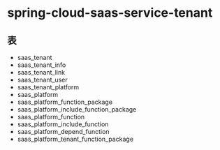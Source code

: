# spring-cloud-saas-service-tenant

## 表
- saas_tenant
- saas_tenant_info
- saas_tenant_link
- saas_tenant_user
- saas_tenant_platform
- saas_platform
- saas_platform_function_package
- saas_platform_include_function_package
- saas_platform_function
- saas_platform_include_function
- saas_platform_depend_function
- saas_platform_tenant_function_package